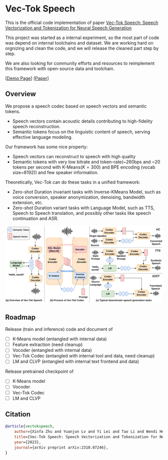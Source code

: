 # Vec-Tok Speech
This is the official code implementation of paper [Vec-Tok Speech: Speech Vectorization and Tokenization for Neural Speech Generation](https://arxiv.org/abs/2310.07246)

This project was started as a internal experiment, so the most part of code was depend on internal toolchains and dataset. We are working hard on orgnizing and clean the code, and we will release the cleaned part step by step. 

We are also looking for community efforts and resources to reimplement this framework with open-source data and toolchain.

[[Demo Page](https://vectokdemo.github.io/VecTok/)]
[[Paper](https://arxiv.org/abs/2310.07246)]

## Overview

We propose a speech codec based on speech vectors and semantic tokens. 
- Speech vectors contain acoustic details contributing to high-fidelity speech reconstruction.
- Semantic tokens focus on the linguistic content of speech, serving effective language modeling.

Our framework has some nice property:
- Speech vectors can reconstruct to speech with high quality
- Semantic tokens with very low bitrate and token-rate(~260bps and ~20 tokens per second with K-Means($K=300$) and BPE encoding (vocab size=8192)) and few speaker information.

Theoretically, Vec-Tok can do these tasks in a unified framework:
- Zero-shot Duration invariant tasks with Inverse-KMeans Model, such as voice conversion, speaker anonymization, denoising, bandwidth extension, etc.
- Zero-shot Duration variant tasks with Language Model, such as TTS, Speech to Speech translation, and possibly other tasks like speech continuation and ASR.



![Overview](./asset/LLM.svg)

## Roadmap
Release (train and inference) code and document of
- [ ]  K-Means model (entangled with internal data)
- [ ]  Feature extraction (need cleanup)
- [ ]  Vocoder (entangled with internal data)
- [ ]  Vec-Tok Codec (entangled with internal tool and data, need cleanup)
- [ ]  LM and CLVP (entangled with internal text frontend and data)

Release pretrained checkpoint of
- [ ]  K-Means model
- [ ]  Vocoder
- [ ]  Vec-Tok Codec
- [ ]  LM and CLVP

## Citation

```bibtex
@article{vectokspeech,
    author={Xinfa Zhu and Yuanjun Lv and Yi Lei and Tao Li and Wendi He and Hongbin Zhou and Lei Xie},
    title={Vec-Tok Speech: Speech Vectorization and Tokenization for Neural Speech Generation},
    year={2023},
    journal={arXiv preprint arXiv:2310.07246},
}
```